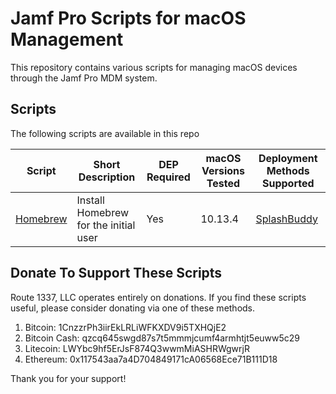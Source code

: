 Jamf Pro Scripts for macOS Management
==================================
This repository contains various scripts for managing macOS devices through the Jamf Pro MDM system. 

Scripts
------------
The following scripts are available in this repo

| Script                                           | Short Description                                | DEP Required | macOS Versions Tested   | Deployment Methods Supported                                         |
|------------------------------------------------- |--------------------------------------------------|--------------|-------------------------|----------------------------------------------------------------------|
| [Homebrew](documentation/homebrew.md)            | Install Homebrew for the initial user            | Yes          | 10.13.4                 | [SplashBuddy](https://github.com/Shufflepuck/SplashBuddy)            |


Donate To Support These Scripts
------------
Route 1337, LLC operates entirely on donations. If you find these scripts useful, please consider donating via one of these methods.

1. Bitcoin: 1CnzzrPh3iirEkLRLiWFKXDV9i5TXHQjE2
2. Bitcoin Cash: qzcq645swgd87s7t5mmmjcumf4armhtjt5euww5c29
3. Litecoin: LWYbc9hf5ErJsF874Q3wwmMiASHRWgwrjR
4. Ethereum: 0x117543aa7a4D704849171cA06568Ece71B111D18

Thank you for your support!